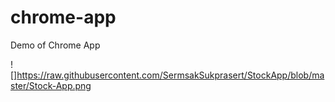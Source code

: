 # chrome-app
Demo of Chrome App

![]https://raw.githubusercontent.com/SermsakSukprasert/StockApp/blob/master/Stock-App.png

